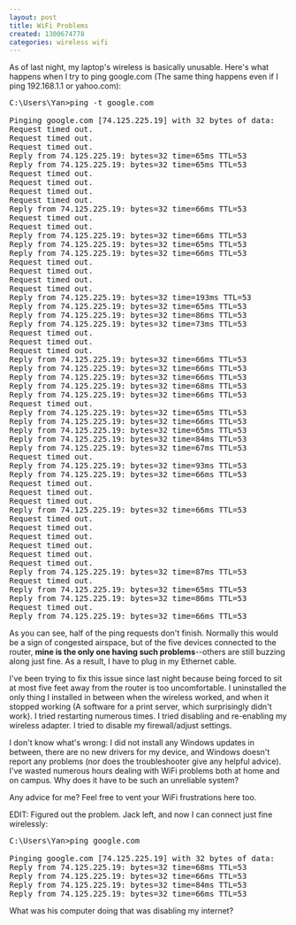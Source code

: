 ```yaml
---
layout: post
title: WiFi Problems
created: 1300674778
categories: wireless wifi
---
```

As of last night, my laptop's wireless is basically unusable. Here's what happens when I try to ping google.com (The same thing happens even if I ping 192.168.1.1 or yahoo.com):

<pre>C:\Users\Yan>ping -t google.com

Pinging google.com [74.125.225.19] with 32 bytes of data:
Request timed out.
Request timed out.
Request timed out.
Reply from 74.125.225.19: bytes=32 time=65ms TTL=53
Reply from 74.125.225.19: bytes=32 time=65ms TTL=53
Request timed out.
Request timed out.
Request timed out.
Request timed out.
Reply from 74.125.225.19: bytes=32 time=66ms TTL=53
Request timed out.
Request timed out.
Reply from 74.125.225.19: bytes=32 time=66ms TTL=53
Reply from 74.125.225.19: bytes=32 time=65ms TTL=53
Reply from 74.125.225.19: bytes=32 time=66ms TTL=53
Request timed out.
Request timed out.
Request timed out.
Request timed out.
Reply from 74.125.225.19: bytes=32 time=193ms TTL=53
Reply from 74.125.225.19: bytes=32 time=65ms TTL=53
Reply from 74.125.225.19: bytes=32 time=86ms TTL=53
Reply from 74.125.225.19: bytes=32 time=73ms TTL=53
Request timed out.
Request timed out.
Request timed out.
Reply from 74.125.225.19: bytes=32 time=66ms TTL=53
Reply from 74.125.225.19: bytes=32 time=66ms TTL=53
Reply from 74.125.225.19: bytes=32 time=66ms TTL=53
Reply from 74.125.225.19: bytes=32 time=68ms TTL=53
Reply from 74.125.225.19: bytes=32 time=66ms TTL=53
Request timed out.
Reply from 74.125.225.19: bytes=32 time=65ms TTL=53
Reply from 74.125.225.19: bytes=32 time=66ms TTL=53
Reply from 74.125.225.19: bytes=32 time=65ms TTL=53
Reply from 74.125.225.19: bytes=32 time=84ms TTL=53
Reply from 74.125.225.19: bytes=32 time=67ms TTL=53
Request timed out.
Reply from 74.125.225.19: bytes=32 time=93ms TTL=53
Reply from 74.125.225.19: bytes=32 time=66ms TTL=53
Request timed out.
Request timed out.
Request timed out.
Reply from 74.125.225.19: bytes=32 time=66ms TTL=53
Request timed out.
Request timed out.
Request timed out.
Request timed out.
Request timed out.
Request timed out.
Reply from 74.125.225.19: bytes=32 time=87ms TTL=53
Request timed out.
Reply from 74.125.225.19: bytes=32 time=65ms TTL=53
Reply from 74.125.225.19: bytes=32 time=86ms TTL=53
Request timed out.
Reply from 74.125.225.19: bytes=32 time=66ms TTL=53</pre>

As you can see, half of the ping requests don't finish. Normally this would be a sign of congested airspace, but of the five devices connected to the router, **mine is the only one having such problems**--others are still buzzing along just fine. As a result, I have to plug in my Ethernet cable.

I've been trying to fix this issue since last night because being forced to sit at most five feet away from the router is too uncomfortable. I uninstalled the only thing I installed in between when the wireless worked, and when it stopped working (A software for a print server, which surprisingly didn't work). I tried restarting numerous times. I tried disabling and re-enabling my wireless adapter. I tried to disable my firewall/adjust settings.

I don't know what's wrong: I did not install any Windows updates in between, there are no new drivers for my device, and Windows doesn't report any problems (nor does the troubleshooter give any helpful advice). I've wasted numerous hours dealing with WiFi problems both at home and on campus. Why does it have to be such an unreliable system?

Any advice for me? Feel free to vent your WiFi frustrations here too.

EDIT: Figured out the problem. Jack left, and now I can connect just fine wirelessly:

<pre>C:\Users\Yan>ping google.com

Pinging google.com [74.125.225.19] with 32 bytes of data:
Reply from 74.125.225.19: bytes=32 time=68ms TTL=53
Reply from 74.125.225.19: bytes=32 time=66ms TTL=53
Reply from 74.125.225.19: bytes=32 time=84ms TTL=53
Reply from 74.125.225.19: bytes=32 time=66ms TTL=53</pre>

What was his computer doing that was disabling my internet?
